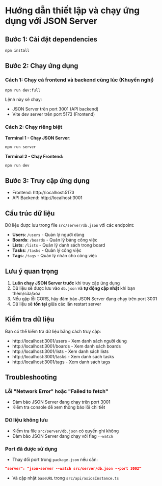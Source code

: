 # Hướng dẫn thiết lập và chạy ứng dụng với JSON Server

## Bước 1: Cài đặt dependencies

```bash
npm install
```

## Bước 2: Chạy ứng dụng

### Cách 1: Chạy cả frontend và backend cùng lúc (Khuyến nghị)
```bash
npm run dev:full
```
Lệnh này sẽ chạy:
- JSON Server trên port 3001 (API backend)
- Vite dev server trên port 5173 (Frontend)

### Cách 2: Chạy riêng biệt

**Terminal 1 - Chạy JSON Server:**
```bash
npm run server
```

**Terminal 2 - Chạy Frontend:**
```bash
npm run dev
```

## Bước 3: Truy cập ứng dụng

- Frontend: http://localhost:5173
- API Backend: http://localhost:3001

## Cấu trúc dữ liệu

Dữ liệu được lưu trong file `src/server/db.json` với các endpoint:

- **Users**: `/users` - Quản lý người dùng
- **Boards**: `/boards` - Quản lý bảng công việc
- **Lists**: `/lists` - Quản lý danh sách trong board
- **Tasks**: `/tasks` - Quản lý công việc
- **Tags**: `/tags` - Quản lý nhãn cho công việc

## Lưu ý quan trọng

1. **Luôn chạy JSON Server trước** khi truy cập ứng dụng
2. Dữ liệu sẽ được lưu vào `db.json` và **tự động cập nhật** khi bạn thêm/sửa/xóa
3. Nếu gặp lỗi CORS, hãy đảm bảo JSON Server đang chạy trên port 3001
4. Dữ liệu sẽ **tồn tại** giữa các lần restart server

## Kiểm tra dữ liệu

Bạn có thể kiểm tra dữ liệu bằng cách truy cập:
- http://localhost:3001/users - Xem danh sách người dùng
- http://localhost:3001/boards - Xem danh sách boards
- http://localhost:3001/lists - Xem danh sách lists
- http://localhost:3001/tasks - Xem danh sách tasks
- http://localhost:3001/tags - Xem danh sách tags

## Troubleshooting

### Lỗi "Network Error" hoặc "Failed to fetch"
- Đảm bảo JSON Server đang chạy trên port 3001
- Kiểm tra console để xem thông báo lỗi chi tiết

### Dữ liệu không lưu
- Kiểm tra file `src/server/db.json` có quyền ghi không
- Đảm bảo JSON Server đang chạy với flag `--watch`

### Port đã được sử dụng
- Thay đổi port trong `package.json` nếu cần:
```json
"server": "json-server --watch src/server/db.json --port 3002"
```
- Và cập nhật `baseURL` trong `src/api/axiosInstance.ts`
